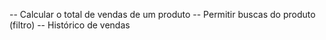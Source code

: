 -- Calcular o total de vendas de um produto
-- Permitir buscas do produto (filtro)
-- Histórico de vendas